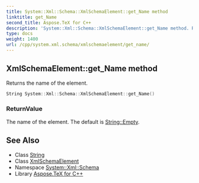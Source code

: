 ```yaml
---
title: System::Xml::Schema::XmlSchemaElement::get_Name method
linktitle: get_Name
second_title: Aspose.TeX for C++
description: 'System::Xml::Schema::XmlSchemaElement::get_Name method. Returns the name of the element in C++.'
type: docs
weight: 1400
url: /cpp/system.xml.schema/xmlschemaelement/get_name/
---
```

## XmlSchemaElement::get_Name method


Returns the name of the element.

```cpp
String System::Xml::Schema::XmlSchemaElement::get_Name()
```


### ReturnValue

The name of the element. The default is [String::Empty](../../../system/string/empty/).

## See Also

* Class [String](../../../system/string/)
* Class [XmlSchemaElement](../)
* Namespace [System::Xml::Schema](../../)
* Library [Aspose.TeX for C++](../../../)
